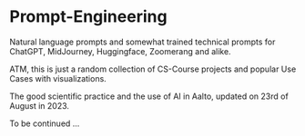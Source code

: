 # Prompt-Engineering

Natural language prompts and somewhat trained technical prompts for ChatGPT, MidJourney, Huggingface, Zoomerang and alike.

ATM, this is just a random collection of CS-Course projects and popular Use Cases with visualizations. 

The good scientific practice and the use of AI in Aalto, updated on 23rd of August in 2023. 

To be continued ...

